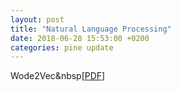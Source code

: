 ```yaml
---
layout: post
title: "Natural Language Processing"
date: 2018-06-28 15:53:00 +0200
categories: pine update
---
```

Wode2Vec&nbsp[[PDF]][word-2-vec]

[word-2-vec]: /asset/Word2Vec.show
